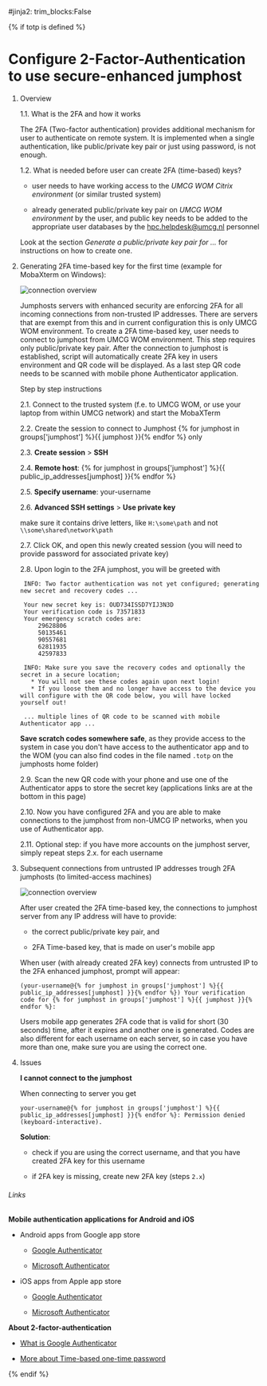 #jinja2: trim_blocks:False

{% if totp is defined %}

# Configure 2-Factor-Authentication to use secure-enhanced jumphost

1. Overview

    1.1. What is the 2FA and how it works

    The 2FA (Two-factor authentication) provides additional mechanism for user to authenticate on remote system. It is implemented when a single authentication, like public/private key pair or just using password, is not enough.

    1.2. What is needed before user can create 2FA (time-based) keys?

    - user needs to have working access to the *UMCG WOM Citrix environment* (or similar trusted system)

    - already generated public/private key pair on *UMCG WOM environment* by the user, and public key needs to be added to the appropriate user databases by the hpc.helpdesk@umcg.nl personnel

    Look at the section *Generate a public/private key pair for ...* for instructions on how to create one.

2. Generating 2FA time-based key for the first time (example for MobaXterm on Windows):

    ![connection overview](img/2FA-initial.png)

    Jumphosts servers with enhanced security are enforcing 2FA for all incoming connections from non-trusted IP addresses. There are servers that are exempt from this and in current configuration this is only UMCG WOM environment. To create a 2FA time-based key, user needs to connect to jumphost from UMCG WOM environment. This step requires only public/private key pair. After the connection to jumphost is established, script will automatically create 2FA key in users environment and QR code will be displayed. As a last step QR code needs to be scanned with mobile phone Authenticator application.

    Step by step instructions

    2.1. Connect to the trusted system (f.e. to UMCG WOM, or use your laptop from within UMCG network) and start the MobaXTerm

    2.2. Create the session to connect to Jumphost {% for jumphost in groups['jumphost'] %}{{ jumphost }}{% endfor %} only

    2.3. **Create session** > **SSH**

    2.4. **Remote host**: {% for jumphost in groups['jumphost'] %}{{ public_ip_addresses[jumphost] }}{% endfor %} 

    2.5. **Specify username**: your-username

    2.6. **Advanced SSH settings** > **Use private key**

      make sure it contains drive letters, like `H:\some\path` and not `\\some\shared\network\path`

    2.7. Click OK, and open this newly created session (you will need to provide password for associated private key)

    2.8. Upon login to the 2FA jumphost, you will be greeted with

        INFO: Two factor authentication was not yet configured; generating new secret and recovery codes ...
        
        Your new secret key is: OUD734ISSD7YIJ3N3D
        Your verification code is 73571833
        Your emergency scratch codes are:
            29628806
            50135461
            90557681
            62811935
            42597833
        
        INFO: Make sure you save the recovery codes and optionally the secret in a secure location;
          * You will not see these codes again upon next login!
          * If you loose them and no longer have access to the device you will configure with the QR code below, you will have locked yourself out!
        
        ... multiple lines of QR code to be scanned with mobile Authenticator app ...

    **Save scratch codes somewhere safe**, as they provide access to the system in case you don't have access to the authenticator app and to the WOM (you can also find codes in the file named `.totp` on the jumphosts home folder)

    2.9. Scan the new QR code with your phone and use one of the Authenticator apps to store the secret key (applications links are at the bottom in this page)

    2.10. Now you have configured 2FA and you are able to make connections to the jumphost from non-UMCG IP networks, when you use of Authenticator app.

    2.11. Optional step: if you have more accounts on the jumphost server, simply repeat steps 2.x. for each username

3. Subsequent connections from untrusted IP addresses trough 2FA jumphosts (to limited-access machines)

    ![connection overview](img/2FA-following.png)
            
    After user created the 2FA time-based key, the connections to jumphost server from any IP address will have to provide:

    - the correct public/private key pair, and

    - 2FA Time-based key, that is made on user's mobile app
          
    When user (with already created 2FA key) connects from untrusted IP to the 2FA enhanced jumphost, prompt will appear:

    `(your-username@{% for jumphost in groups['jumphost'] %}{{ public_ip_addresses[jumphost] }}{% endfor %}) Your verification code for {% for jumphost in groups['jumphost'] %}{{ jumphost }}{% endfor %}:`

    Users mobile app generates 2FA code that is valid for short (30 seconds) time, after it expires and another one is generated. Codes are also different for each username on each server, so in case you have more than one, make sure you are using the correct one.

4. Issues

    **I cannot connect to the jumphost**

    When connecting to server you get

    `your-username@{% for jumphost in groups['jumphost'] %}{{ public_ip_addresses[jumphost] }}{% endfor %}: Permission denied (keyboard-interactive).`

    **Solution**:

    - check if you are using the correct username, and that you have created 2FA key for this username

    - if 2FA key is missing, create new 2FA key (steps `2.x`)

###### Links


**Mobile authentication applications for Android and iOS**

- Android apps from Google app store

    - [Google Authenticator](https://play.google.com/store/apps/details?id=com.google.android.apps.authenticator2)

    - [Microsoft Authenticator](https://play.google.com/store/apps/details?id=com.azure.authenticator&hl=en&gl=US)

- iOS apps from Apple app store

    - [Google Authenticator](https://apps.apple.com/us/app/google-authenticator/id388497605)

    - [Microsoft Authenticator](https://apps.apple.com/us/app/microsoft-authenticator/id983156458)

**About 2-factor-authentication**

   - [What is Google Authenticator](https://en.wikipedia.org/wiki/Google_Authenticator)

   - [More about Time-based one-time password](https://en.wikipedia.org/wiki/Time-based_one-time_password)

{% endif %}
